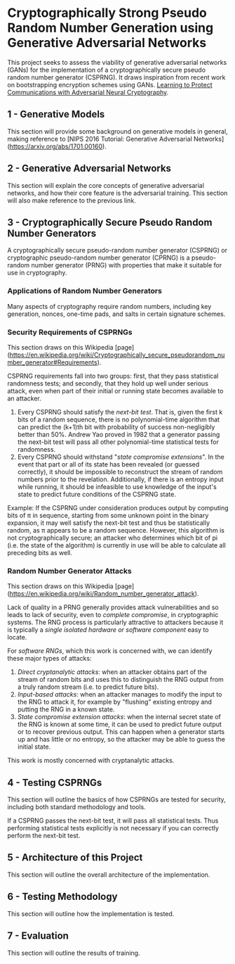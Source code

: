 # Cryptographically Strong Pseudo Random Number Generation using Generative Adversarial Networks
This project seeks to assess the viability of generative adversarial networks
(GANs) for the implementation of a cryptographically secure pseudo random
number generator (CSPRNG). It draws inspiration from recent work on
bootstrapping encryption schemes using GANs. [Learning to Protect Communications
with Adversarial Neural Cryptography](https://arxiv.org/abs/1610.06918).



## 1 - Generative Models
This section will provide some background on generative models in general,
making reference to [NIPS 2016 Tutorial: Generative Adversarial Networks]
(https://arxiv.org/abs/1701.00160).


## 2 - Generative Adversarial Networks
This section will explain the core concepts of generative adversarial networks,
and how their core feature is the adversarial training. This section will also
make reference to the previous link.


## 3 - Cryptographically Secure Pseudo Random Number Generators
A cryptographically secure pseudo-random number generator (CSPRNG) or
cryptographic pseudo-random number generator (CPRNG) is a pseudo-random number
generator (PRNG) with properties that make it suitable for use in cryptography.

### Applications of Random Number Generators
Many aspects of cryptography require random numbers, including key generation,
nonces, one-time pads, and salts in certain signature schemes.

### Security Requirements of CSPRNGs
This section draws on this Wikipedia [page]
(https://en.wikipedia.org/wiki/Cryptographically_secure_pseudorandom_number_generator#Requirements).

CSPRNG requirements fall into two groups: first, that they pass statistical
randomness tests; and secondly, that they hold up well under serious attack,
even when part of their initial or running state becomes available to an
attacker.

1.  Every CSPRNG should satisfy the *next-bit test*. That is, given the first k
    bits of a random sequence, there is no polynomial-time algorithm that can
    predict the (k+1)th bit with probability of success non-negligibly better
    than 50%. Andrew Yao proved in 1982 that a generator passing the next-bit
    test will pass all other polynomial-time statistical tests for randomness.
2.  Every CSPRNG should withstand "*state compromise extensions*". In the event
    that part or all of its state has been revealed (or guessed correctly),
    it should be impossible to reconstruct the stream of random numbers prior
    to the revelation. Additionally, if there is an entropy input while running,
    it should be infeasible to use knowledge of the input's state to predict
    future conditions of the CSPRNG state.

Example: If the CSPRNG under consideration produces output by computing bits
of π in sequence, starting from some unknown point in the binary expansion,
it may well satisfy the next-bit test and thus be statistically random,
as π appears to be a random sequence. However, this algorithm is not
cryptographically secure; an attacker who determines which bit of pi
(i.e. the state of the algorithm) is currently in use will be able to calculate
all preceding bits as well.

### Random Number Generator Attacks
This section draws on this Wikipedia [page]
(https://en.wikipedia.org/wiki/Random_number_generator_attack).

Lack of quality in a PRNG generally provides attack vulnerabilities and so
leads to lack of security, even to *complete compromise*, in cryptographic
systems. The RNG process is particularly attractive to attackers because it is
typically a *single isolated hardware or software component* easy to locate.

For *software RNGs*, which this work is concerned with, we can identify these
major types of attacks:

1.  *Direct cryptanalytic attacks*: when an attacker obtains part of the stream
    of random bits and uses this to distinguish the RNG output from a truly
    random stream (i.e. to predict future bits).
2.  *Input-based attacks*: when an attacker manages to modify the input to the
    RNG to attack it, for example by "flushing" existing entropy and putting
    the RNG in a known state.
3.  *State compromise extension attacks*: when the internal secret state of the
    RNG is known at some time, it can be used to predict future output or to
    recover previous output. This can happen when a generator starts up and has
    little or no entropy, so the attacker may be able to guess the initial
    state.

This work is mostly concerned with cryptanalytic attacks.


## 4 - Testing CSPRNGs
This section will outline the basics of how CSPRNGs are tested for security,
including both standard methodology and tools.

If a CSPRNG passes the next-bit test, it will pass all statistical tests. Thus
performing statistical tests explicitly is not necessary if you can correctly
perform the next-bit test.


## 5 - Architecture of this Project
This section will outline the overall architecture of the implementation.


## 6 - Testing Methodology
This section will outline how the implementation is tested.


## 7 - Evaluation
This section will outline the results of training.
